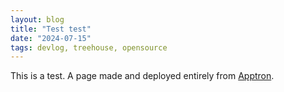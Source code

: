 ```yaml
---
layout: blog
title: "Test test"
date: "2024-07-15"
tags: devlog, treehouse, opensource
---
```


This is a test. A page made and deployed entirely from [Apptron](https://apptron.dev).
